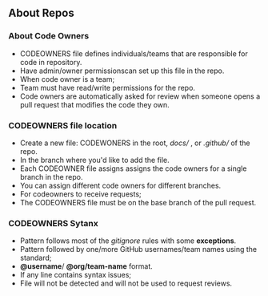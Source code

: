## About Repos

### About Code Owners
- CODEOWNERS file defines individuals/teams that are responsible for code in repository.
- Have admin/owner permissionscan set up this file in the repo.
- When code owner is a team;
- Team must have read/write permissions for the repo.
- Code owners are automatically asked for review when someone opens a pull request that modifies the code they own.

### CODEOWNERS file location
- Create a new file: CODEWONERS in the root, *docs/* , or *.github/* of the repo.
- In the branch where you'd like to add the file.
- Each CODEOWNER file assigns assigns the code owners for a single branch in the repo.
- You can assign different code owners for different branches.
- For codeowners to receive requests;
- The CODEOWNERS file must be on the base branch of the pull request.

### CODEOWNERS Sytanx
- Pattern follows most of the *gitignore* rules with some **exceptions**.
- Pattern followed by one/more GitHub usernames/team names using the standard;
- **@username**/ **@org/team-name** format.
- If any line contains syntax issues;
- File will not be detected and will not be used to request reviews. 
